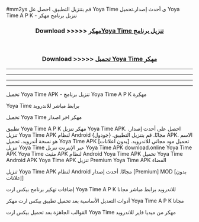 #mm2ys قم بتنزيل التطبيق. احصل عل Yoya Time  ى أحدث إصدار.تحميل Yoya Time  A P K - تنزيل برنامج مهكر



<div align="center">
<h3>Download >>>>> <a href="https://ar-sites.web.app/?ar= Yoya Time ">مهكرYoya Time  تنزيل برنامج</a></h3><br>

<h3>Download >>>>> <a href="https://ar-sites.web.app/?ar= Yoya Time ">تحميل Yoya Time  مهكر</a></h3>
</div>


----------------------------------------------------------

----------------------------------------------------------

----------------------------------------------------------

----------------------------------------------------------


تحميل Yoya Time  APK - تنزيل برنامج Yoya Time  A P K مهكرة

Yoya Time  برابط مباشر للاندرويد

تحميل Yoya Time  مهكر اخر اصدار

تطبيق Yoya Time  A P K مهكر
تنزيل Yoya Time  APK. احصل على أحدث إصدار.
تنزيل Yoya Time  APK لنظام Android مجانًا.
قم بتنزيل التطبيق. {جودول} APK. الاسم هو نسخة أندرويد.
تحميل Yoya Time  APK [بدون اعلانات]
تحميل مود مجاني للاندرويد.
تنزيل Yoya Time  عبر الإنترنت
تنزيل Yoya Time  APK
download.online Yoya Time  APK
Yoya Time  مثبت APK لنظام Android
Yoya Time  APK
تحميل Yoya Time  Android APK
Yoya Time  APK تنزيل Premium
Yoya Time  APK الفضاء

تنزيل Yoya Time  APK لنظام Android مجانًا. أحدث إصدار [Premium] MOD [بدون إعلانات]

إضافات تهكير برنامج بيكس ارت Yoya Time  A P K للاندرويد برابط مباشر مجانا

أدوات التعديل الأساسية بعد تحميل تطبيق بيكس ارت مهكر Yoya Time  A P K مجانا

القوالب الجاهزة بعد تحميل بيكس ارت Yoya Time  مهكر من ميديا فاير للاندرويد



